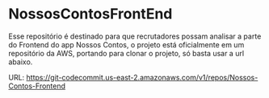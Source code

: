 # NossosContosFrontEnd
Esse repositório é destinado para que recrutadores possam analisar a parte do Frontend do app Nossos Contos, o projeto está oficialmente em um repositório da AWS, portando para clonar o projeto, só basta usar a url abaixo.

URL: https://git-codecommit.us-east-2.amazonaws.com/v1/repos/Nossos-Contos-Frontend
